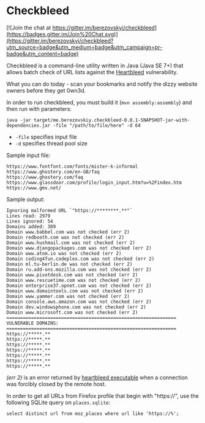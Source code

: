 Checkbleed
================

[![Join the chat at https://gitter.im/berezovskyi/checkbleed](https://badges.gitter.im/Join%20Chat.svg)](https://gitter.im/berezovskyi/checkbleed?utm_source=badge&utm_medium=badge&utm_campaign=pr-badge&utm_content=badge)

Checkbleed is a command-line utility written in Java (Java SE 7+) that allows batch check of URL lists against the [Heartbleed](http://heartbleed.com/) vulnerability.

What you can do today - scan your bookmarks and notify the dizzy website owners before they get 0wn3d.

In order to run checkbleed, you must build it (`mvn assembly:assembly`) and then run with parameters:

`java -jar target/me.berezovskiy.checkbleed-0.0.1-SNAPSHOT-jar-with-dependencies.jar -file "/path/to/file/here" -d 64`

* `-file` specifies input file
* `-d` specifies thread pool size

Sample input file:

```
https://www.fontfont.com/fonts/mister-k-informal
https://www.ghostery.com/en-GB/faq
https://www.ghostery.com/faq
https://www.glassdoor.com/profile/login_input.htm?u=%2Findex.htm
https://www.gmx.net/
```

Sample output:

```
Ignoring malformed URL `"https://********.**"`
Lines read: 2979
Lines ignored: 54
Domains added: 309
Domain www.babbel.com was not checked (err 2)
Domain redbooth.com was not checked (err 2)
Domain www.hushmail.com was not checked (err 2)
Domain www.djangopackages.com was not checked (err 2)
Domain www.atom.io was not checked (err 2)
Domain coding4fun.codeplex.com was not checked (err 2)
Domain ml.tu-berlin.de was not checked (err 2)
Domain ru.add-ons.mozilla.com was not checked (err 2)
Domain www.pivotdesk.com was not checked (err 2)
Domain www.rescuetime.com was not checked (err 2)
Domain enterprise37.opnet.com was not checked (err 2)
Domain www.domaintools.com was not checked (err 2)
Domain www.yammer.com was not checked (err 2)
Domain console.aws.amazon.com was not checked (err 2)
Domain dev.windowsphone.com was not checked (err 2)
Domain www.microsoft.com was not checked (err 2)
==============================================================
VULNERABLE DOMAINS:
==============================================================
https://*****.**
https://*****.**
https://*****.**
https://*****.**
https://*****.**
https://*****.**
https://*****.**
```

*(err 2)* is an error returned by [heartbleed executable](https://github.com/FiloSottile/Heartbleed) when a connection was forcibly closed by the remote host.

In order to get all URLs from Firefox profile that begin with "https://", use the following SQLite query on `places.sqlite`:

`select distinct url from moz_places where url like 'https://%';`
